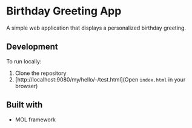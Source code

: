 # Birthday Greeting App

A simple web application that displays a personalized birthday greeting.

## Development

To run locally:

1. Clone the repository
2. [http://localhost:9080/my/hello/-/test.html](Open `index.html` in your browser)

## Built with

- MOL framework 